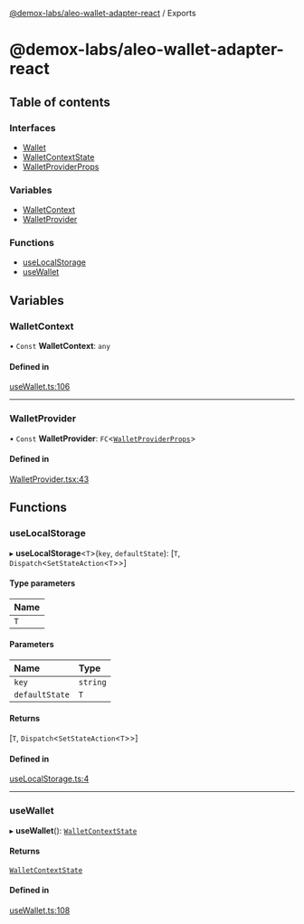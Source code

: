 [@demox-labs/aleo-wallet-adapter-react](README.md) / Exports

# @demox-labs/aleo-wallet-adapter-react

## Table of contents

### Interfaces

- [Wallet](interfaces/Wallet.md)
- [WalletContextState](interfaces/WalletContextState.md)
- [WalletProviderProps](interfaces/WalletProviderProps.md)

### Variables

- [WalletContext](modules.md#walletcontext)
- [WalletProvider](modules.md#walletprovider)

### Functions

- [useLocalStorage](modules.md#uselocalstorage)
- [useWallet](modules.md#usewallet)

## Variables

### WalletContext

• `Const` **WalletContext**: `any`

#### Defined in

[useWallet.ts:106](https://github.com/demox-labs/leo-wallet-adapter/blob/a4e012e/packages/core/react/useWallet.ts#L106)

___

### WalletProvider

• `Const` **WalletProvider**: `FC`<[`WalletProviderProps`](interfaces/WalletProviderProps.md)\>

#### Defined in

[WalletProvider.tsx:43](https://github.com/demox-labs/leo-wallet-adapter/blob/a4e012e/packages/core/react/WalletProvider.tsx#L43)

## Functions

### useLocalStorage

▸ **useLocalStorage**<`T`\>(`key`, `defaultState`): [`T`, `Dispatch`<`SetStateAction`<`T`\>\>]

#### Type parameters

| Name |
| :------ |
| `T` |

#### Parameters

| Name | Type |
| :------ | :------ |
| `key` | `string` |
| `defaultState` | `T` |

#### Returns

[`T`, `Dispatch`<`SetStateAction`<`T`\>\>]

#### Defined in

[useLocalStorage.ts:4](https://github.com/demox-labs/leo-wallet-adapter/blob/a4e012e/packages/core/react/useLocalStorage.ts#L4)

___

### useWallet

▸ **useWallet**(): [`WalletContextState`](interfaces/WalletContextState.md)

#### Returns

[`WalletContextState`](interfaces/WalletContextState.md)

#### Defined in

[useWallet.ts:108](https://github.com/demox-labs/leo-wallet-adapter/blob/a4e012e/packages/core/react/useWallet.ts#L108)
